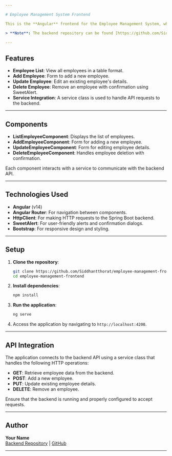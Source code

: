 ```yaml
---

# Employee Management System Frontend

This is the **Angular** frontend for the Employee Management System, which integrates with the backend Spring Boot application to provide a user interface for managing employee records. The application includes components for adding, updating, deleting, and listing employees, and uses **SweetAlert** for interactive alerts.

> **Note**: The backend repository can be found [https://github.com/Siddhantthorat/EmployeeManagementSystemBackend](#).

---
```


## Features

- **Employee List**: View all employees in a table format.
- **Add Employee**: Form to add a new employee.
- **Update Employee**: Edit an existing employee's details.
- **Delete Employee**: Remove an employee with confirmation using SweetAlert.
- **Service Integration**: A service class is used to handle API requests to the backend.

---

## Components

- **ListEmployeeComponent**: Displays the list of employees.
- **AddEmployeeComponent**: Form for adding a new employee.
- **UpdateEmployeeComponent**: Form for editing employee details.
- **DeleteEmployeeComponent**: Handles employee deletion with confirmation.
  
Each component interacts with a service to communicate with the backend API.

---

## Technologies Used

- **Angular** (v14)
- **Angular Router**: For navigation between components.
- **HttpClient**: For making HTTP requests to the Spring Boot backend.
- **SweetAlert**: For user-friendly alerts and confirmation dialogs.
- **Bootstrap**: For responsive design and styling.

---

## Setup

1. **Clone the repository**:
   ```bash
   git clone https://github.com/Siddhantthorat/employee-management-frontend.git
   cd employee-management-frontend
   ```
2. **Install dependencies**:
   ```bash
   npm install
   ```
3. **Run the application**:
   ```bash
   ng serve
   ```
4. Access the application by navigating to `http://localhost:4200`.

---

## API Integration

The application connects to the backend API using a service class that handles the following HTTP operations:

- **GET**: Retrieve employee data from the backend.
- **POST**: Add a new employee.
- **PUT**: Update existing employee details.
- **DELETE**: Remove an employee.

Ensure that the backend is running and properly configured to accept requests.

---

## Author

**Your Name**  
[Backend Repository](#) | [GitHub](https://github.com/Siddhantthorat/EmployeeManagementSystemBackend)

---

